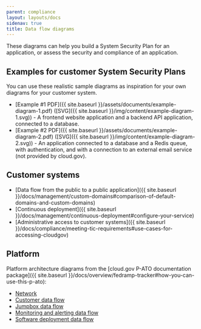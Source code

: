 ```yaml
---
parent: compliance
layout: layouts/docs
sidenav: true
title: Data flow diagrams
---
```


These diagrams can help you build a System Security Plan for an application, or assess the security and compliance of an application.

## Examples for customer System Security Plans

You can use these realistic sample diagrams as inspiration for your own diagrams for your customer system.

* [Example #1 PDF]({{ site.baseurl }}/assets/documents/example-diagram-1.pdf) ([SVG]({{ site.baseurl }}/img/content/example-diagram-1.svg)) - A frontend website application and a backend API application, connected to a database.
* [Example #2 PDF]({{ site.baseurl }}/assets/documents/example-diagram-2.pdf) ([SVG]({{ site.baseurl }}/img/content/example-diagram-2.svg)) - An application connected to a database and a Redis queue, with authentication, and with a connection to an external email service (not provided by cloud.gov).

## Customer systems

* [Data flow from the public to a public application]({{ site.baseurl }}/docs/management/custom-domains#comparison-of-default-domains-and-custom-domains)
* [Continuous deployment]({{ site.baseurl }}/docs/management/continuous-deployment#configure-your-service)
* [Administrative access to customer systems]({{ site.baseurl }}/docs/compliance/meeting-tic-requirements#use-cases-for-accessing-cloudgov)

## Platform

Platform architecture diagrams from the [cloud.gov P-ATO documentation package]({{ site.baseurl }}/docs/overview/fedramp-tracker#how-you-can-use-this-p-ato):

* [Network](https://diagrams.fr.cloud.gov/10-1-network.html)
* [Customer data flow](https://diagrams.fr.cloud.gov/10-4.1-customer-data-flow.html)
* [Jumpbox data flow](https://diagrams.fr.cloud.gov/10-4.2-jumpbox.html)
* [Monitoring and alerting data flow](https://diagrams.fr.cloud.gov/10-4.3-monitoring.html)
* [Software deployment data flow](https://diagrams.fr.cloud.gov/10-4.4-software-deployment.html)
